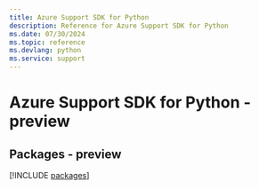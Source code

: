 ```yaml
---
title: Azure Support SDK for Python
description: Reference for Azure Support SDK for Python
ms.date: 07/30/2024
ms.topic: reference
ms.devlang: python
ms.service: support
---
```

# Azure Support SDK for Python - preview
## Packages - preview
[!INCLUDE [packages](support-index.md)]